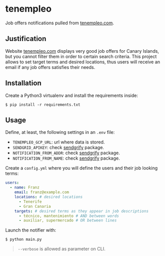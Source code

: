 # tenempleo

Job offers notifications pulled from [tenempleo.com](https://tenempleo.com).

## Justification

Website [tenempleo.com](https://tenempleo.com) displays very good job offers for Canary Islands, but you cannot filter them in order to certain search criteria. This project allows to set target terms and desired locations, thus users will receive an email if any job offers satisfies their needs.

## Installation

Create a Python3 virtualenv and install the requirements inside:

```console
$ pip install -r requirements.txt
```

## Usage

Define, at least, the following settings in an `.env` file:

- `TENEMPLEO_GCP_URL`: url where data is stored.
- `SENDGRID_APIKEY`: check [sendgrify](https://github.com/sdelquin/sendgrify) package.
- `NOTIFICATION_FROM_ADDR`: check [sendgrify](https://github.com/sdelquin/sendgrify) package.
- `NOTIFICATION_FROM_NAME`: check [sendgrify](https://github.com/sdelquin/sendgrify) package.

Create a `config.yml` where you will define the users and their job looking terms:

```yaml
users:
  - name: Franz
    email: franz@example.com
    locations: # desired locations
      - Tenerife
      - Gran Canaria
    targets: # desired terms as they appear in job descriptions
      - técnico, mantenimiento # AND between words
      - auxiliar, supermercado # OR between lines
```

Launch the notifier with:

```console
$ python main.py
```

> `--verbose` is allowed as parameter on CLI.
